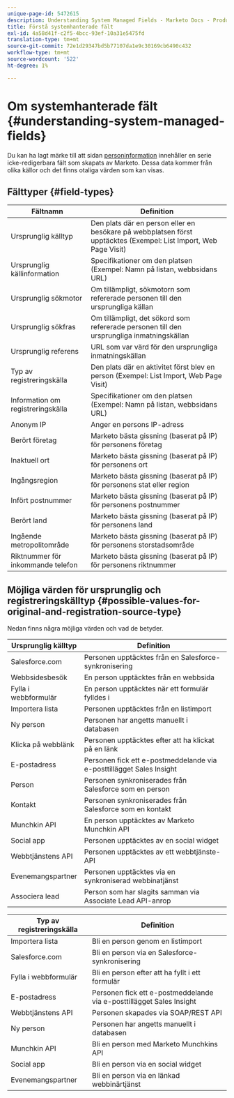 ```yaml
---
unique-page-id: 5472615
description: Understanding System Managed Fields - Marketo Docs - Product Documentation
title: Förstå systemhanterade fält
exl-id: 4a58d41f-c2f5-4bcc-93ef-10a31e5475fd
translation-type: tm+mt
source-git-commit: 72e1d29347bd5b77107da1e9c30169cb6490c432
workflow-type: tm+mt
source-wordcount: '522'
ht-degree: 1%

---
```


# Om systemhanterade fält {#understanding-system-managed-fields}

Du kan ha lagt märke till att sidan [personinformation](/help/marketo/product-docs/core-marketo-concepts/smart-lists-and-static-lists/managing-people-in-smart-lists/using-the-person-detail-page.md) innehåller en serie icke-redigerbara fält som skapats av Marketo. Dessa data kommer från olika källor och det finns otaliga värden som kan visas.

## Fälttyper {#field-types}

| **Fältnamn** | **Definition** |
|---|---|
| Ursprunglig källtyp | Den plats där en person eller en besökare på webbplatsen först upptäcktes (Exempel: List Import, Web Page Visit) |
| Ursprunglig källinformation | Specifikationer om den platsen (Exempel: Namn på listan, webbsidans URL) |
| Ursprunglig sökmotor | Om tillämpligt, sökmotorn som refererade personen till den ursprungliga källan |
| Ursprunglig sökfras | Om tillämpligt, det sökord som refererade personen till den ursprungliga inmatningskällan |
| Ursprunglig referens | URL som var värd för den ursprungliga inmatningskällan |
| Typ av registreringskälla | Den plats där en aktivitet först blev en person (Exempel: List Import, Web Page Visit) |
| Information om registreringskälla | Specifikationer om den platsen (Exempel: Namn på listan, webbsidans URL) |
| Anonym IP | Anger en persons IP-adress |
| Berört företag | Marketo bästa gissning (baserat på IP) för personens företag |
| Inaktuell ort | Marketo bästa gissning (baserat på IP) för personens ort |
| Ingångsregion | Marketo bästa gissning (baserat på IP) för personens stat eller region |
| Infört postnummer | Marketo bästa gissning (baserat på IP) för personens postnummer |
| Berört land | Marketo bästa gissning (baserat på IP) för personens land |
| Ingående metropolitområde | Marketo bästa gissning (baserat på IP) för personens storstadsområde |
| Riktnummer för inkommande telefon | Marketo bästa gissning (baserat på IP) för personens riktnummer |

## Möjliga värden för ursprunglig och registreringskälltyp {#possible-values-for-original-and-registration-source-type}

Nedan finns några möjliga värden och vad de betyder.

| **Ursprunglig källtyp** | **Definition** |
|---|---|
| Salesforce.com | Personen upptäcktes från en Salesforce-synkronisering |
| Webbsidesbesök | En person upptäcktes från en webbsida |
| Fylla i webbformulär | En person upptäcktes när ett formulär fylldes i |
| Importera lista | Personen upptäcktes från en listimport |
| Ny person | Personen har angetts manuellt i databasen |
| Klicka på webblänk | Personen upptäcktes efter att ha klickat på en länk |
| E-postadress | Personen fick ett e-postmeddelande via e-posttillägget Sales Insight |
| Person | Personen synkroniserades från Salesforce som en person |
| Kontakt | Personen synkroniserades från Salesforce som en kontakt |
| Munchkin API | En person upptäcktes av Marketo Munchkin API |
| Social app | Personen upptäcktes av en social widget |
| Webbtjänstens API | Personen upptäcktes av ett webbtjänste-API |
| Evenemangspartner | Personen upptäcktes via en synkroniserad webbinatjänst |
| Associera lead | Person som har slagits samman via Associate Lead API-anrop |

| **Typ av registreringskälla** | **Definition** |
|---|---|
| Importera lista | Bli en person genom en listimport |
| Salesforce.com | Bli en person via en Salesforce-synkronisering |
| Fylla i webbformulär | Bli en person efter att ha fyllt i ett formulär |
| E-postadress | Personen fick ett e-postmeddelande via e-posttillägget Sales Insight |
| Webbtjänstens API | Personen skapades via SOAP/REST API |
| Ny person | Personen har angetts manuellt i databasen |
| Munchkin API | Bli en person med Marketo Munchkins API |
| Social app | Bli en person via en social widget |
| Evenemangspartner | Bli en person via en länkad webbinärtjänst |
